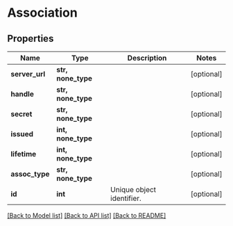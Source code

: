 # Association

## Properties
Name | Type | Description | Notes
------------ | ------------- | ------------- | -------------
**server_url** | **str, none_type** |  | [optional] 
**handle** | **str, none_type** |  | [optional] 
**secret** | **str, none_type** |  | [optional] 
**issued** | **int, none_type** |  | [optional] 
**lifetime** | **int, none_type** |  | [optional] 
**assoc_type** | **str, none_type** |  | [optional] 
**id** | **int** | Unique object identifier. | [optional] 

[[Back to Model list]](../README.md#documentation-for-models) [[Back to API list]](../README.md#documentation-for-api-endpoints) [[Back to README]](../README.md)


